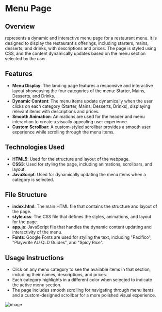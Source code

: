   # Menu Page 

## Overview

represents a dynamic and interactive menu page for a restaurant menu. It is designed to display the restaurant's offerings, including starters, mains, desserts, and drinks, with descriptions and prices. The page is styled using CSS, and the content dynamically updates based on the menu section selected by the user.

## Features

- **Menu Display**: The landing page features a responsive and interactive layout showcasing the four categories of the menu: Starter, Mains, Desserts, and Drinks.
- **Dynamic Content**: The menu items update dynamically when the user clicks on each category (Starter, Mains, Desserts, Drinks), displaying relevant items with descriptions and prices.
- **Smooth Animation**: Animations are used for the header and menu interaction to create a visually appealing user experience.
- **Custom Scrollbar**: A custom-styled scrollbar provides a smooth user experience while scrolling through the menu items.

## Technologies Used

- **HTML5**: Used for the structure and layout of the webpage.
- **CSS3**: Used for styling the page, including animations, scrollbars, and layout.
- **JavaScript**: Used for dynamically updating the menu items when a category is selected.

## File Structure

- **index.html**: The main HTML file that contains the structure and layout of the page.
- **style.css**: The CSS file that defines the styles, animations, and layout for the page.
- **app.js**: JavaScript file that handles the dynamic content updating and interactivity of the menu.
- **Fonts**: Google Fonts are used for styling the text, including "Pacifico", "Playwrite AU QLD Guides", and "Spicy Rice".

## Usage Instructions

- Click on any menu category to see the available items in that section, including their names, descriptions, and prices.
- Each category highlights in a different color when selected to indicate the active menu section.
- The page includes smooth scrolling for navigating through menu items and a custom-designed scrollbar for a more polished visual experience.




![image](https://github.com/user-attachments/assets/0c0a4fcb-af37-4540-a1d6-23aa04eb9391)

